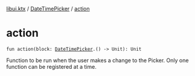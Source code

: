 [libui.ktx](../index.md) / [DateTimePicker](index.md) / [action](./action.md)

# action

`fun action(block: `[`DateTimePicker`](index.md)`.() -> Unit): Unit`

Function to be run when the user makes a change to the Picker.
Only one function can be registered at a time.

